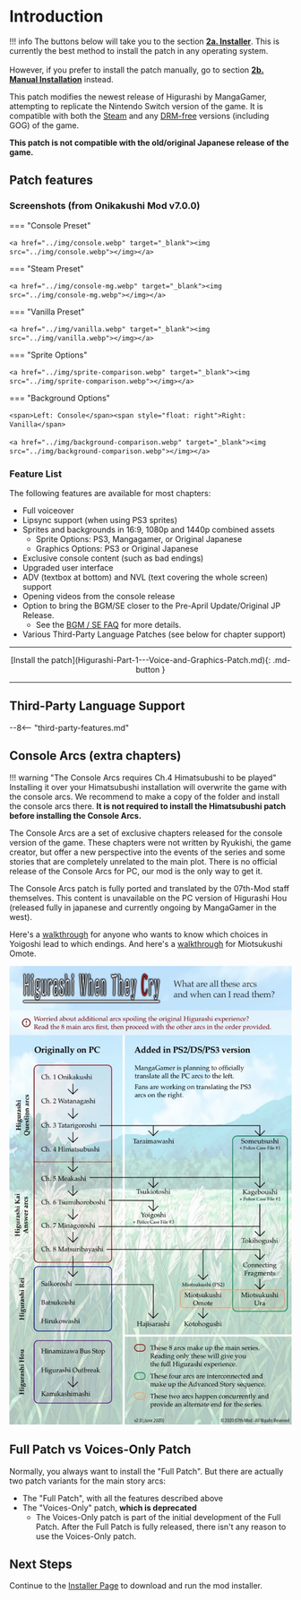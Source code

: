 # Introduction

!!! info
    The buttons below will take you to the section [**2a. Installer**](Higurashi-Part-1---Voice-and-Graphics-Patch.md). This is currently the best method to install the patch in any operating system.<br></br>
    However, if you prefer to install the patch manually, go to section [**2b. Manual Installation**](Manual-Installation.md) instead.

This patch modifies the newest release of Higurashi by MangaGamer, attempting to replicate the Nintendo Switch version of the game. It is compatible with both the [Steam](https://store.steampowered.com/bundle/709/) and any [DRM-free](https://www.mangagamer.com/product_list.php?opt=search&keyword=Higurashi) versions (including GOG) of the game.

**This patch is not compatible with the old/original Japanese release of the game.**

## Patch features

### Screenshots (from Onikakushi Mod v7.0.0)

=== "Console Preset"

    <a href="../img/console.webp" target="_blank"><img src="../img/console.webp"></img></a>

=== "Steam Preset"

    <a href="../img/console-mg.webp" target="_blank"><img src="../img/console-mg.webp"></img></a>

=== "Vanilla Preset"

    <a href="../img/vanilla.webp" target="_blank"><img src="../img/vanilla.webp"></img></a>

=== "Sprite Options"

    <a href="../img/sprite-comparison.webp" target="_blank"><img src="../img/sprite-comparison.webp"></img></a>

=== "Background Options"

    <span>Left: Console</span><span style="float: right">Right: Vanilla</span>

    <a href="../img/background-comparison.webp" target="_blank"><img src="../img/background-comparison.webp"></img></a>

### Feature List

The following features are available for most chapters:

* Full voiceover
* Lipsync support (when using PS3 sprites)
* Sprites and backgrounds in 16:9, 1080p and 1440p combined assets
    * Sprite Options: PS3, Mangagamer, or Original Japanese
    * Graphics Options: PS3 or Original Japanese
* Exclusive console content (such as bad endings)
* Upgraded user interface
* ADV (textbox at bottom) and NVL (text covering the whole screen) support
* Opening videos from the console release
* Option to bring the BGM/SE closer to the Pre-April Update/Original JP Release.
    * See the [BGM / SE FAQ](BGM-SE-FAQ.md) for more details.
* Various Third-Party Language Patches (see below for chapter support)

----

<center>[Install the patch](Higurashi-Part-1---Voice-and-Graphics-Patch.md){: .md-button }</center>

----

## Third-Party Language Support

--8<-- "third-party-features.md"

## Console Arcs (extra chapters)

!!! warning "The Console Arcs requires Ch.4 Himatsubushi to be played"
    Installing it over your Himatsubushi installation will overwrite the game with the console arcs. We recommend to make a copy of the folder and install the console arcs there. **It is not required to install the Himatsubushi patch before installing the Console Arcs.**

The Console Arcs are a set of exclusive chapters released for the console version of the game. These chapters were not written by Ryukishi, the game creator, but offer a new perspective into the events of the series and some stories that are completely unrelated to the main plot. There is no official release of the Console Arcs for PC, our mod is the only way to get it.

The Console Arcs patch is fully ported and translated by the 07th-Mod staff themselves. This content is unavailable on the PC version of Higurashi Hou (released fully in japanese and currently ongoing by MangaGamer in the west).

Here's a [walkthrough](img/walk-yoig.webp) for anyone who wants to know which choices in Yoigoshi lead to which endings. And here's a [walkthrough](img/walk-omot.webp) for Miotsukushi Omote.

![Higurashi Arcs Flowchart](img/flow.webp)

## Full Patch vs Voices-Only Patch

Normally, you always want to install the "Full Patch". But there are actually two patch variants for the main story arcs:

* The "Full Patch", with all the features described above
* The "Voices-Only" patch, **which is deprecated**
    * The Voices-Only patch is part of the initial development of the Full Patch. After the Full Patch is fully released, there isn't any reason to use the Voices-Only patch.

## Next Steps

Continue to the [Installer Page](Higurashi-Part-1---Voice-and-Graphics-Patch.md) to download and run the mod installer.
